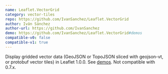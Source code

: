 ```yaml
---
name: Leaflet.VectorGrid
category: vector-tiles
repo: https://github.com/IvanSanchez/Leaflet.VectorGrid
author: Iván Sánchez
author-url: https://github.com/IvanSanchez
demo: https://github.com/IvanSanchez/Leaflet.VectorGrid#demos
compatible-v0: false
compatible-v1: true
---
```


Display gridded vector data (GeoJSON or TopoJSON sliced with geojson-vt, or protobuf vector tiles) in Leaflet 1.0.0. See <a href="https://github.com/IvanSanchez/Leaflet.VectorGrid#demos">demos</a>. Not compatible with 0.7.x.
